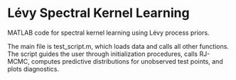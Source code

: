 # Lévy Spectral Kernel Learning

MATLAB code for spectral kernel learning using Lévy process priors.

The main file is test_script.m, which loads data and calls all other functions. The script guides the user through initialization procedures, calls RJ-MCMC, computes predictive distributions for unobserved test points, and plots diagnostics.
